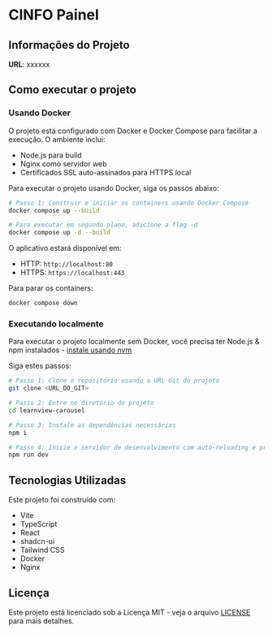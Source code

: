 # CINFO Painel

## Informações do Projeto

**URL**: xxxxxx

## Como executar o projeto

### Usando Docker

O projeto está configurado com Docker e Docker Compose para facilitar a execução. O ambiente inclui:
- Node.js para build
- Nginx como servidor web
- Certificados SSL auto-assinados para HTTPS local

Para executar o projeto usando Docker, siga os passos abaixo:

```sh
# Passo 1: Construir e iniciar os containers usando Docker Compose
docker compose up --build

# Para executar em segundo plano, adicione a flag -d
docker compose up -d --build
```

O aplicativo estará disponível em:
- HTTP: `http://localhost:80`
- HTTPS: `https://localhost:443`

Para parar os containers:
```sh
docker compose down
```

### Executando localmente

Para executar o projeto localmente sem Docker, você precisa ter Node.js & npm instalados - [instale usando nvm](https://github.com/nvm-sh/nvm#installing-and-updating)

Siga estes passos:

```sh
# Passo 1: Clone o repositório usando a URL Git do projeto
git clone <URL_DO_GIT>

# Passo 2: Entre no diretório do projeto
cd learnview-carousel

# Passo 3: Instale as dependências necessárias
npm i

# Passo 4: Inicie o servidor de desenvolvimento com auto-reloading e preview instantâneo
npm run dev
```

## Tecnologias Utilizadas

Este projeto foi construído com:

- Vite
- TypeScript
- React
- shadcn-ui
- Tailwind CSS
- Docker
- Nginx


## Licença

Este projeto está licenciado sob a Licença MIT - veja o arquivo [LICENSE](LICENSE) para mais detalhes.
